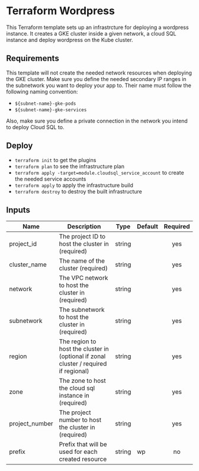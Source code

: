 # Terraform Wordpress

This Terraform template sets up an infrastrcture for deploying a wordpress instance.
It creates a GKE cluster inside a given network, a cloud SQL instance and deploy wordpress on the Kube cluster.

## Requirements

This template will not create the needed network resources when deploying the GKE cluster.
Make sure you define the needed secondary IP ranges in the subnetwork you want to deploy your app to.
Their name must follow the following naming convention:

- `${subnet-name}-gke-pods`
- `${subnet-name}-gke-services`

Also, make sure you define a private connection in the network you intend to deploy Cloud SQL to.

## Deploy

- `terraform init` to get the plugins
- `terraform plan` to see the infrastructure plan
- `terraform apply -target=module.cloudsql_service_account` to create the needed service accounts
- `terraform apply` to apply the infrastructure build
- `terraform destroy` to destroy the built infrastructure

## Inputs

| Name           | Description                                                                          | Type   | Default | Required |
| -------------- | ------------------------------------------------------------------------------------ | ------ | ------- | :------: |
| project_id     | The project ID to host the cluster in (required)                                     | string |         |   yes    |
| cluster_name   | The name of the cluster (required)                                                   | string |         |   yes    |
| network        | The VPC network to host the cluster in (required)                                    | string |         |   yes    |
| subnetwork     | The subnetwork to host the cluster in (required)                                     | string |         |   yes    |
| region         | The region to host the cluster in (optional if zonal cluster / required if regional) | string |         |   yes    |
| zone           | The zone to host the cloud sql instance in (required)                                | string |         |   yes    |
| project_number | The project number to host the cluster in (required)                                 | string |         |   yes    |
| prefix         | Prefix that will be used for each created resource                                   | string | wp      |    no    |
